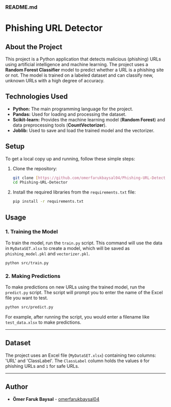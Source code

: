 

### README.md


# Phishing URL Detector

## About the Project

This project is a Python application that detects malicious (phishing) URLs using artificial intelligence and machine learning. The project uses a **Random Forest Classifier** model to predict whether a URL is a phishing site or not. The model is trained on a labeled dataset and can classify new, unknown URLs with a high degree of accuracy.

## Technologies Used

* **Python:** The main programming language for the project.
* **Pandas:** Used for loading and processing the dataset.
* **Scikit-learn:** Provides the machine learning model (**Random Forest**) and data preprocessing tools (**CountVectorizer**).
* **Joblib:** Used to save and load the trained model and the vectorizer.

## Setup

To get a local copy up and running, follow these simple steps:

1.  Clone the repository:
    ```bash
    git clone [https://github.com/omerfarukbaysal04/Phishing-URL-Detector.git](https://github.com/omerfarukbaysal04/Phishing-URL-Detector.git)
    cd Phishing-URL-Detector
    ```

2.  Install the required libraries from the `requirements.txt` file:
    ```bash
    pip install -r requirements.txt
    ```

## Usage

### 1. Training the Model

To train the model, run the `train.py` script. This command will use the data in `MyDataSET.xlsx` to create a model, which will be saved as `phishing_model.pkl` and `vectorizer.pkl`.

```bash
python src/train.py
````

### 2\. Making Predictions

To make predictions on new URLs using the trained model, run the `predict.py` script. The script will prompt you to enter the name of the Excel file you want to test.

```bash
python src/predict.py
```

For example, after running the script, you would enter a filename like `test_data.xlsx` to make predictions.

-----

## Dataset

The project uses an Excel file (`MyDataSET.xlsx`) containing two columns: 'URL' and 'ClassLabel'. The `ClassLabel` column holds the values `0` for phishing URLs and `1` for safe URLs.

-----

## Author

  * **Ömer Faruk Baysal** - [omerfarukbaysal04](https://www.google.com/search?q=https://github.com/omerfarukbaysal04)

<!-- end list -->

```
```
